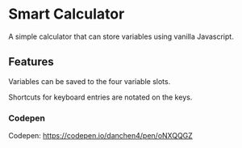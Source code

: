 # Smart Calculator

A simple calculator that can store variables using vanilla Javascript.

## Features

Variables can be saved to the four variable slots.

Shortcuts for keyboard entries are notated on the keys.

### Codepen

Codepen: https://codepen.io/danchen4/pen/oNXQQGZ